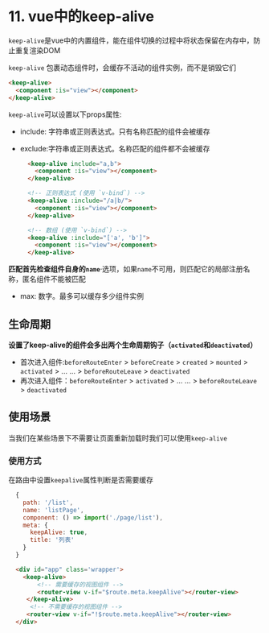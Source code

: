 # 11. vue中的keep-alive

``keep-alive``是vue中的内置组件，能在组件切换的过程中将状态保留在内存中，防止重复渲染DOM

``keep-alive`` 包裹动态组件时，会缓存不活动的组件实例，而不是销毁它们

```html
<keep-alive>
  <component :is="view"></component>
</keep-alive>
```

``keep-alive``可以设置以下props属性:

- include: 字符串或正则表达式。只有名称匹配的组件会被缓存

- exclude:字符串或正则表达式。名称匹配的组件都不会被缓存

  ```html
    <keep-alive include="a,b">
      <component :is="view"></component>
    </keep-alive>

    <!-- 正则表达式 (使用 `v-bind`) -->
    <keep-alive :include="/a|b/">
      <component :is="view"></component>
    </keep-alive>

    <!-- 数组 (使用 `v-bind`) -->
    <keep-alive :include="['a', 'b']">
      <component :is="view"></component>
    </keep-alive>
  ```

**匹配首先检查组件自身的``name``**·选项，如果``name``不可用，则匹配它的局部注册名称，匿名组件不能被匹配

- max: 数字。最多可以缓存多少组件实例

## 生命周期

**设置了keep-alive的组件会多出两个生命周期钩子（``activated``和``deactivated``）**

- 首次进入组件:``beforeRouteEnter`` > ``beforeCreate`` > ``created`` > ``mounted`` > ``activated`` > ... ... > ``beforeRouteLeave`` > ``deactivated``
- 再次进入组件：``beforeRouteEnter`` > ``activated`` > ... ... > ``beforeRouteLeave`` > ``deactivated``

## 使用场景

当我们在某些场景下不需要让页面重新加载时我们可以使用``keep-alive``

### 使用方式

在路由中设置``keepalive``属性判断是否需要缓存

```js
  {
    path: '/list',
    name: 'listPage',
    component: () => import('./page/list'),
    meta: {
      keepAlive: true,
      title: '列表'
    } 
  }
```

```html
  <div id="app" class='wrapper'>
    <keep-alive>
        <!-- 需要缓存的视图组件 --> 
        <router-view v-if="$route.meta.keepAlive"></router-view>
     </keep-alive>
      <!-- 不需要缓存的视图组件 -->
     <router-view v-if="!$route.meta.keepAlive"></router-view>
  </div>
```